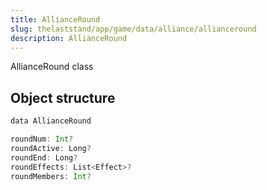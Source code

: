 ```yaml
---
title: AllianceRound
slug: thelaststand/app/game/data/alliance/allianceround
description: AllianceRound
---
```


AllianceRound class

## Object structure

```scala
data AllianceRound

roundNum: Int?
roundActive: Long?
roundEnd: Long?
roundEffects: List<Effect>?
roundMembers: Int?

```
